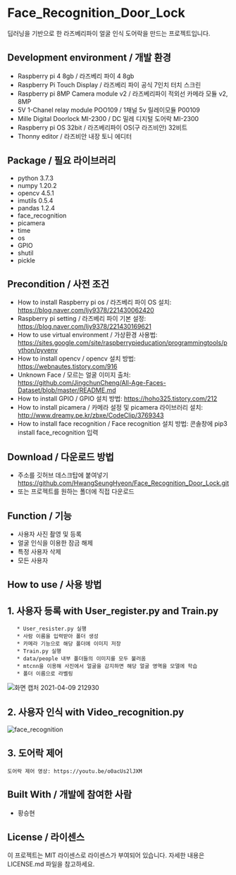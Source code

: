 # Face_Recognition_Door_Lock
딥러닝을 기반으로 한 라즈베리파이 얼굴 인식 도어락을 만드는 프로젝트입니다.

## Development environment / 개발 환경
  * Raspberry pi 4 8gb / 라즈베리 파이 4 8gb
  * Raspberry Pi Touch Display / 라즈베리 파이 공식 7인치 터치 스크린
  * Raspberry pi 8MP Camera module v2 / 라즈베리파이 적외선 카메라 모듈 v2, 8MP
  * 5V 1-Chanel relay module POO109 / 1채널 5v 릴레이모듈 P00109
  * Mille Digital Doorlock MI-2300 / DC 밀레 디지털 도어락 MI-2300
  * Raspberry pi OS 32bit / 라즈베리파이 OS(구 라즈비안) 32비트
  * Thonny editor / 라즈비안 내장 토니 에디터

## Package / 필요 라이브러리
  * python 3.7.3
  * numpy 1.20.2
  * opencv 4.5.1 
  * imutils 0.5.4
  * pandas 1.2.4
  * face_recognition
  * picamera
  * time
  * os
  * GPIO
  * shutil
  * pickle

## Precondition / 사전 조건
  * How to install Raspberry pi os / 라즈베리 파이 OS 설치: https://blog.naver.com/ljy9378/221430062420
  * Raspberry pi setting / 라즈베리 파이 기본 설정: https://blog.naver.com/ljy9378/221430169621
  * How to use virtual environment / 가상환경 사용법: https://sites.google.com/site/raspberrypieducation/programmingtools/python/pyvenv
  * How to install opencv / opencv 설치 방법: https://webnautes.tistory.com/916
  * Unknown Face  / 모르는 얼굴 이미지 출처: https://github.com/JingchunCheng/All-Age-Faces-Dataset/blob/master/README.md
  * How to install GPIO / GPIO 설치 방법: https://hoho325.tistory.com/212
  * How to install picamera / 카메라 설정 및 picamera 라이브러리 설치: http://www.dreamy.pe.kr/zbxe/CodeClip/3769343
  * How to install face recognition / Face recognition 설치 방법: 콘솔창에 pip3 install face_recognition 입력
  
## Download / 다운로드 방법
  * 주소를 깃허브 데스크탑에 붙여넣기 https://github.com/HwangSeungHyeon/Face_Recognition_Door_Lock.git
  * 또는 프로젝트를 원하는 폴더에 직접 다운로드

## Function / 기능
  * 사용자 사진 촬영 및 등록
  * 얼굴 인식을 이용한 잠금 해제
  * 특정 사용자 삭제
  * 모든 사용자 

## How to use / 사용 방법
  ## 1. 사용자 등록 with User_register.py and Train.py
       * User_resister.py 실행
       * 사람 이름을 입력받아 폴더 생성
       * 카메라 기능으로 해당 폴더에 이미지 저장
       * Train.py 실행
       * data/people 내부 폴더들의 이미지를 모두 불러옴
       * mtcnn을 이용해 사진에서 얼굴을 감지하면 해당 얼굴 영역을 모델에 학습
       * 폴더 이름으로 라벨링
   ![화면 캡처 2021-04-09 212930](https://user-images.githubusercontent.com/57141923/114180070-b49a4100-997a-11eb-8376-3aa197922dea.png)

  ## 2. 사용자 인식 with Video_recognition.py
  ![face_recognition](https://user-images.githubusercontent.com/57141923/114179575-21610b80-997a-11eb-9ff2-24f09d2bbef3.png)

 ## 3. 도어락 제어
    도어락 제어 영상: https://youtu.be/o0acUs2lJXM

## Built With / 개발에 참여한 사람
 * 황승현

## License / 라이센스
이 프로젝트는 MIT 라이센스로 라이센스가 부여되어 있습니다. 자세한 내용은 LICENSE.md 파일을 참고하세요.
